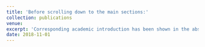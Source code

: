 ```yaml
---
title: 'Before scrolling down to the main sections:'
collection: publications
venue: 
excerpt: 'Corresponding academic introduction has been shown in the abstract section. So in this section, I will use more 'human words' to summarize my research.'
date: 2018-11-01
---
```

